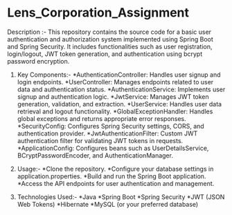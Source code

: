 # Lens_Corporation_Assignment

Description :- This repository contains the source code for a basic user authentication and authorization system implemented using Spring Boot and Spring Security. It includes functionalities such as user registration, login/logout, JWT token generation, and authentication using bcrypt password encryption.


1. Key Components:-
 *AuthenticationController: Handles user signup and login endpoints.
 *UserController: Manages endpoints related to user data and authentication status.
 *AuthenticationService: Implements user signup and authentication logic.
 *JwtService: Manages JWT token generation, validation, and extraction.
 *UserService: Handles user data retrieval and logout functionality.
 *GlobalExceptionHandler: Handles global exceptions and returns appropriate error responses.
 *SecurityConfig: Configures Spring Security settings, CORS, and authentication provider.
 *JwtAuthenticationFilter: Custom JWT authentication filter for validating JWT tokens in requests.
 *ApplicationConfig: Configures beans such as UserDetailsService, BCryptPasswordEncoder, and AuthenticationManager.


2. Usage:-
 *Clone the repository.
 *Configure your database settings in application.properties.
 *Build and run the Spring Boot application.
 *Access the API endpoints for user authentication and management.


3. Technologies Used:-
 *Java
 *Spring Boot
 *Spring Security
 *JWT (JSON Web Tokens)
 *Hibernate
 *MySQL (or your preferred database)
